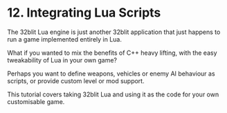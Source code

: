 # 12. Integrating Lua Scripts

The 32blit Lua engine is just another 32blit application that just happens to run a game implemented entirely in Lua.

What if you wanted to mix the benefits of C++ heavy lifting, with the easy tweakability of Lua in your own game?

Perhaps you want to define weapons, vehicles or enemy AI behaviour as scripts, or provide custom level or mod support.

This tutorial covers taking 32blit Lua and using it as the code for your own customisable game.
